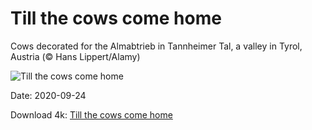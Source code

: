 # Till the cows come home

Cows decorated for the Almabtrieb in Tannheimer Tal, a valley in Tyrol, Austria (© Hans Lippert/Alamy)

![Till the cows come home](https://bing.com/th?id=OHR.Almabtrieb_EN-US4018816112_UHD.jpg&rf=LaDigue_UHD.jpg&pid=hp&w=1024&h=576)

Date: 2020-09-24

Download 4k: [Till the cows come home](https://bing.com/th?id=OHR.Almabtrieb_EN-US4018816112_UHD.jpg&rf=LaDigue_UHD.jpg&pid=hp&w=3840&h=2160)

